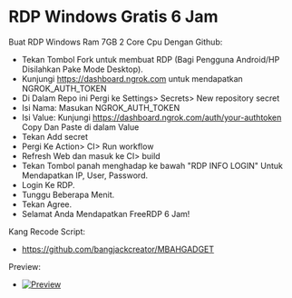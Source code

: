 # RDP Windows Gratis 6 Jam

Buat RDP Windows Ram 7GB 2 Core Cpu Dengan Github:
+ Tekan Tombol Fork untuk membuat RDP (Bagi Pengguna Android/HP Disilahkan Pake Mode Desktop).
+ Kunjungi https://dashboard.ngrok.com untuk mendapatkan NGROK_AUTH_TOKEN
+ Di Dalam Repo ini Pergi ke Settings> Secrets> New repository secret
+ Isi Nama: Masukan NGROK_AUTH_TOKEN
+ Isi Value: Kunjungi https://dashboard.ngrok.com/auth/your-authtoken Copy Dan Paste di dalam Value
+ Tekan Add secret
+ Pergi Ke Action> CI> Run workflow
+ Refresh Web dan masuk ke CI> build
+ Tekan Tombol panah menghadap ke bawah "RDP INFO LOGIN" Untuk Mendapatkan IP, User, Password.
+ Login Ke RDP.
+ Tunggu Beberapa Menit.
+ Tekan Agree.
+ Selamat Anda Mendapatkan FreeRDP 6 Jam!

Kang Recode Script:
+ https://github.com/bangjackcreator/MBAHGADGET

Preview:
+ [<img img alt="Preview" src="https://raw.githubusercontent.com/EmanSaputra/FreeRDP/main/preview.png"/>](https://github.com/EmanSaputra/FreeRDP)

